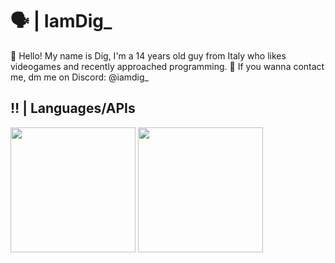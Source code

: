 # 🗣️ | IamDig_
👋 Hello! My name is Dig, I'm a 14 years old guy from Italy who likes videogames and recently approached programming.
🪼 If you wanna contact me, dm me on Discord: @iamdig_
## ‼️ | Languages/APIs
<img src="https://github.com/user-attachments/assets/86a32bef-b15c-45e8-b131-dd6f38161979" width="200" height="200" />
<img src="https://github.com/user-attachments/assets/77732d9d-c6fd-4c47-b3ec-c73e5f334994" width="200" height="200" />
